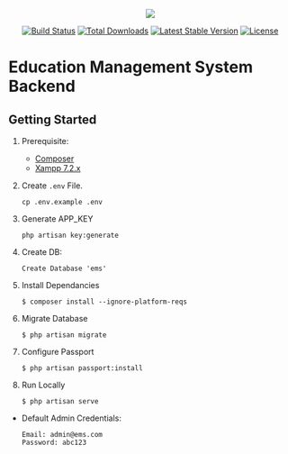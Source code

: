 <p align="center"><img src="https://laravel.com/assets/img/components/logo-laravel.svg"></p>

<p align="center">
<a href="https://travis-ci.org/laravel/framework"><img src="https://travis-ci.org/laravel/framework.svg" alt="Build Status"></a>
<a href="https://packagist.org/packages/laravel/framework"><img src="https://poser.pugx.org/laravel/framework/d/total.svg" alt="Total Downloads"></a>
<a href="https://packagist.org/packages/laravel/framework"><img src="https://poser.pugx.org/laravel/framework/v/stable.svg" alt="Latest Stable Version"></a>
<a href="https://packagist.org/packages/laravel/framework"><img src="https://poser.pugx.org/laravel/framework/license.svg" alt="License"></a>
</p>

# Education Management System Backend

## Getting Started

1. Prerequisite:

      * [Composer](https://getcomposer.org/download/)
      * [Xampp 7.2.x](https://www.apachefriends.org/download.html)

2. Create `.env` File.
    
    ```
    cp .env.example .env
    ```
3. Generate APP_KEY

    ```
    php artisan key:generate 
    ```

4. Create DB:

    ```
    Create Database 'ems'
    ```

5. Install Dependancies

    ```
    $ composer install --ignore-platform-reqs
    ```

6. Migrate Database

    ```
    $ php artisan migrate
    ```

7. Configure Passport

    ```
    $ php artisan passport:install
    ```
   
8. Run Locally

    ```
    $ php artisan serve
    ```
    
* Default Admin Credentials:

    ```
    Email: admin@ems.com
    Password: abc123    
    ```
